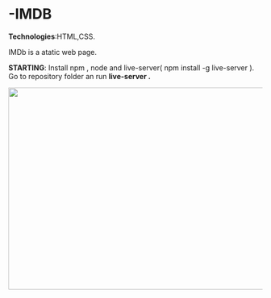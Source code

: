 # -IMDB

<b>Technologies</b>:HTML,CSS.

IMDb is a atatic web page.

<b>STARTING</b>: Install npm , node and live-server( npm install -g live-server ). Go to repository folder an run <b>live-server .</b>

 <img width="700" height="400" src="https://github.com/thailajf/-IMDB/blob/master/images/site.png"/>
